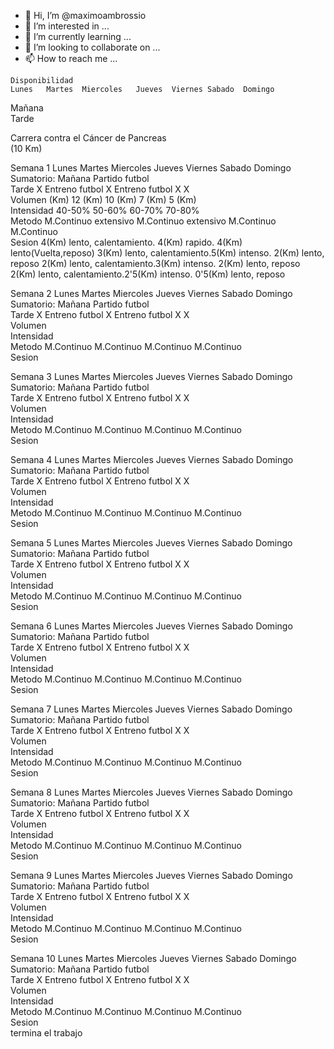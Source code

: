 - 👋 Hi, I’m @maximoambrossio
- 👀 I’m interested in ...
- 🌱 I’m currently learning ...
- 💞️ I’m looking to collaborate on ...
- 📫 How to reach me ...

<!---
maximoambrossio/maximoambrossio is a ✨ special ✨ repository because its `README.md` (this file) appears on your GitHub profile.
You can click the Preview link to take a look at your changes.
--->
								
	Disponibilidad							
	Lunes	Martes	Miercoles	Jueves	Viernes	Sabado	Domingo	
Mañana								
Tarde								
								
								
								
Carrera contra el Cáncer de Pancreas								
(10 Km)								
								
								
								
								
Semana 1	Lunes	Martes	Miercoles	Jueves	Viernes	Sabado	Domingo	Sumatorio: 
Mañana							Partido futbol	
Tarde	X	Entreno futbol	X	Entreno futbol	X	X		
Volumen (Km)	12 (Km)		10 (Km)		7 (Km)	5 (Km)		
Intensidad	40-50%		50-60%		60-70%	70-80%		
Metodo	M.Continuo extensivo		M.Continuo extensivo		M.Continuo	M.Continuo		
Sesion 	4(Km) lento, calentamiento. 4(Km) rapido. 4(Km) lento(Vuelta,reposo)		3(Km) lento, calentamiento.5(Km) intenso. 2(Km) lento, reposo		2(Km) lento, calentamiento.3(Km) intenso. 2(Km) lento, reposo	2(Km) lento, calentamiento.2'5(Km) intenso. 0'5(Km) lento, reposo		
								
								
								
								
Semana 2	Lunes	Martes	Miercoles	Jueves	Viernes	Sabado	Domingo	Sumatorio: 
Mañana							Partido futbol	
Tarde	X	Entreno futbol	X	Entreno futbol	X	X		
Volumen								
Intensidad								
Metodo	M.Continuo		M.Continuo		M.Continuo	M.Continuo		
Sesion 								
								
								
								
								
Semana 3	Lunes	Martes	Miercoles	Jueves	Viernes	Sabado	Domingo	Sumatorio: 
Mañana							Partido futbol	
Tarde	X	Entreno futbol	X	Entreno futbol	X	X		
Volumen								
Intensidad								
Metodo	M.Continuo		M.Continuo		M.Continuo	M.Continuo		
Sesion 								
								
								
								
								
Semana 4	Lunes	Martes	Miercoles	Jueves	Viernes	Sabado	Domingo	Sumatorio: 
Mañana							Partido futbol	
Tarde	X	Entreno futbol	X	Entreno futbol	X	X		
Volumen								
Intensidad								
Metodo	M.Continuo		M.Continuo		M.Continuo	M.Continuo		
Sesion 								
								
								
								
								
Semana 5	Lunes	Martes	Miercoles	Jueves	Viernes	Sabado	Domingo	Sumatorio: 
Mañana							Partido futbol	
Tarde	X	Entreno futbol	X	Entreno futbol	X	X		
Volumen								
Intensidad								
Metodo	M.Continuo		M.Continuo		M.Continuo	M.Continuo		
Sesion 								
								
								
								
								
Semana 6	Lunes	Martes	Miercoles	Jueves	Viernes	Sabado	Domingo	Sumatorio: 
Mañana							Partido futbol	
Tarde	X	Entreno futbol	X	Entreno futbol	X	X		
Volumen								
Intensidad								
Metodo	M.Continuo		M.Continuo		M.Continuo	M.Continuo		
Sesion 								
								
								
								
								
Semana 7	Lunes	Martes	Miercoles	Jueves	Viernes	Sabado	Domingo	Sumatorio: 
Mañana							Partido futbol	
Tarde	X	Entreno futbol	X	Entreno futbol	X	X		
Volumen								
Intensidad								
Metodo	M.Continuo		M.Continuo		M.Continuo	M.Continuo		
Sesion 								
								
								
								
								
Semana 8	Lunes	Martes	Miercoles	Jueves	Viernes	Sabado	Domingo	Sumatorio: 
Mañana							Partido futbol	
Tarde	X	Entreno futbol	X	Entreno futbol	X	X		
Volumen								
Intensidad								
Metodo	M.Continuo		M.Continuo		M.Continuo	M.Continuo		
Sesion 								
								
								
								
								
Semana 9	Lunes	Martes	Miercoles	Jueves	Viernes	Sabado	Domingo	Sumatorio: 
Mañana							Partido futbol	
Tarde	X	Entreno futbol	X	Entreno futbol	X	X		
Volumen								
Intensidad								
Metodo	M.Continuo		M.Continuo		M.Continuo	M.Continuo		
Sesion 								
								
								
								
								
Semana 10	Lunes	Martes	Miercoles	Jueves	Viernes	Sabado	Domingo	Sumatorio: 
Mañana							Partido futbol	
Tarde	X	Entreno futbol	X	Entreno futbol	X	X		
Volumen								
Intensidad								
Metodo	M.Continuo		M.Continuo		M.Continuo	M.Continuo		
Sesion 								
termina el trabajo
